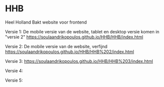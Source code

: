 # HHB
Heel Holland Bakt website voor frontend

Versie 1:
De mobile versie van de website, tablet en desktop versie komen in "versie 2"
https://soulaandrikopoulos.github.io/HHB/HHB/index.html

Versie 2:
De mobile versie van de website, verfijnd
https://soulaandrikopoulos.github.io/HHB/HHB%202/index.html

Versie 3:
https://soulaandrikopoulos.github.io/HHB/HHB%203/index.html

Versie 4:

Versie 5:
